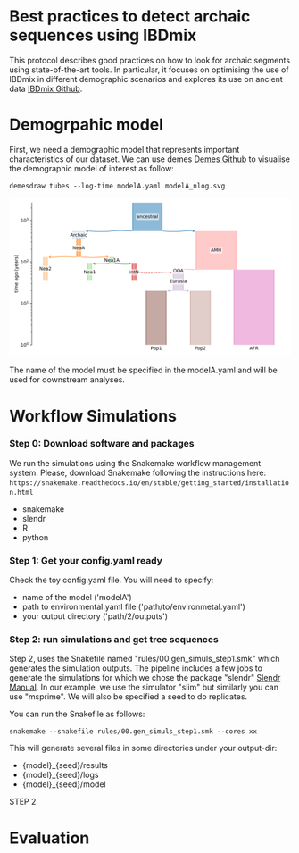 # Best practices to detect archaic sequences using IBDmix
This protocol describes good practices on how to look for archaic segments using state-of-the-art tools. In particular, it focuses on optimising the use of IBDmix in different demographic scenarios and explores its use on ancient data [IBDmix Github](https://github.com/PrincetonUniversity/IBDmix). 


# Demogrpahic model

First, we need a demographic model that represents important characteristics of our dataset. We can use demes [Demes Github](https://popsim-consortium.github.io/demes-spec-docs/main/introduction.html) to visualise the demographic model of interest as follow:
````
demesdraw tubes --log-time modelA.yaml modelA_nlog.svg
````
[![INSERT YOUR GRAPHIC HERE](modelA.png)]()

The name of the model must be specified in the modelA.yaml and will be used for downstream analyses. 

# Workflow Simulations
### Step 0: Download software and packages 
We run the simulations using the Snakemake workflow management system. Please, download Snakemake following the instructions here:
``` https://snakemake.readthedocs.io/en/stable/getting_started/installation.html ```
- snakemake
- slendr
- R
- python


### Step 1: Get your config.yaml ready
Check the toy config.yaml file. You will need to specify:
- name of the model ('modelA')
- path to environmental.yaml file ('path/to/environmetal.yaml')
- your output directory ('path/2/outputs')

### Step 2: run simulations and get tree sequences 
Step 2, uses the Snakefile named "rules/00.gen_simuls_step1.smk" which generates the simulation outputs. The pipeline includes a few jobs to generate the simulations for which we chose the package "slendr" [Slendr Manual](https://www.slendr.net/articles/vignette-05-tree-sequences.html). In our example, we use the simulator "slim" but similarly you can use "msprime". We will also be specified a seed to do replicates. 

You can run the Snakefile as follows:
````
snakemake --snakefile rules/00.gen_simuls_step1.smk --cores xx
````
This will generate several files in some directories under your output-dir:
- {model}_{seed}/results
- {model}_{seed}/logs
- {model}_{seed}/model


STEP 2

# Evaluation
